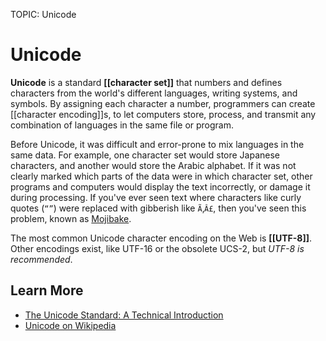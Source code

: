 TOPIC: Unicode

# Unicode

**Unicode** is a standard **[[character set]]** that numbers and defines characters from the world's
different languages, writing systems, and symbols. By assigning each character a number,
programmers can create [[character encoding]]s, to let computers store, process, and transmit any
combination of languages in the same file or program.

Before Unicode, it was difficult and error-prone to mix languages in the same data. For example, one
character set would store Japanese characters, and another would store the Arabic alphabet.
If it was not clearly marked which parts of the data were in which character set, other programs and
computers would display the text incorrectly, or damage it during processing. If you've ever seen
text where characters like curly quotes (`“”`) were replaced with gibberish like `Ã`‚`Â£`,
then you've seen this problem, known as [Mojibake](https://en.wikipedia.org/wiki/Mojibake).

The most common Unicode character encoding on the Web is **[[UTF-8]]**. Other encodings exist, like UTF-16
or the obsolete UCS-2, but *UTF-8 is recommended*.

## Learn More

- [The Unicode Standard: A Technical Introduction](http://www.unicode.org/standard/principles.html)
- [Unicode on Wikipedia](https://en.wikipedia.org/wiki/Unicode)
